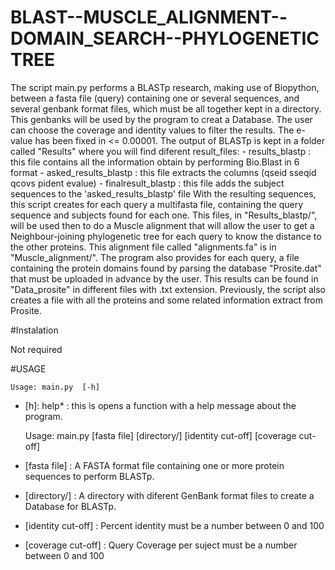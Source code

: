 # BLAST--MUSCLE_ALIGNMENT--DOMAIN_SEARCH--PHYLOGENETIC TREE

The script main.py performs a BLASTp research, making use of Biopython, between a fasta file (query) containing one 
or several sequences, and several genbank format files, which  must be all together kept in a directory. 
This genbanks will be used by the program to creat a Database.  The user can choose the coverage and identity values to filter the results. 
The e-value has been fixed in <= 0.00001. The output of BLASTp is kept in a folder called "Results" where you will find diferent result_files: 
	- results_blastp : this file contains all the information obtain by performing Bio.Blast in 6 format
	- asked_results_blastp : this file extracts the columns (qseid sseqid qcovs pident evalue) 
	- finalresult_blastp : this file adds the subject sequences to the 'asked_results_blastp' file 
With the resulting sequences, this script creates for each query a multifasta file, containing the query
sequence and subjects found for each one. This files, in "Results_blastp/", will be used then to do a Muscle alignment that
will allow the user to get a Neighbour-joining phylogenetic tree for each query to know the distance to the other proteins.
This alignment file called "alignments.fa" is in "Muscle_alignment/".  The program also provides for each query, a file containing the protein domains found by parsing the database "Prosite.dat" that must be uploaded in advance by the user. 
This results can be found in "Data_prosite" in different files with .txt extension. Previously, the script also creates a file with all the proteins and some related information extract from Prosite.


#Instalation

Not required

#USAGE

	Usage: main.py	[-h] 

- [h]: help* : this is opens a function with a help message about the program. 

	Usage: main.py [fasta file] [directory/] [identity cut-off] [coverage cut-off]

- [fasta file] : A FASTA format file containing one or more protein sequences to perform BLASTp. 
- [directory/] : A directory with diferent GenBank format files to create a Database for BLASTp.
- [identity cut-off] : Percent identity must be a number between 0  and 100
- [coverage cut-off] : Query Coverage per suject must be a number between 0 and 100
